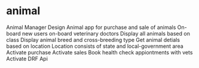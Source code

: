 # animal
Animal Manager
Design Animal app for purchase and sale of animals
On-board new users 
on-board veterinary doctors 
Display all animals based on class 
Display animal breed and cross-breeding type 
Get animal detials based on location 
Location consists of state and local-government area 
Activate purchase 
Activate sales 
Book health check appiontments with vets 
Activate DRF Api
